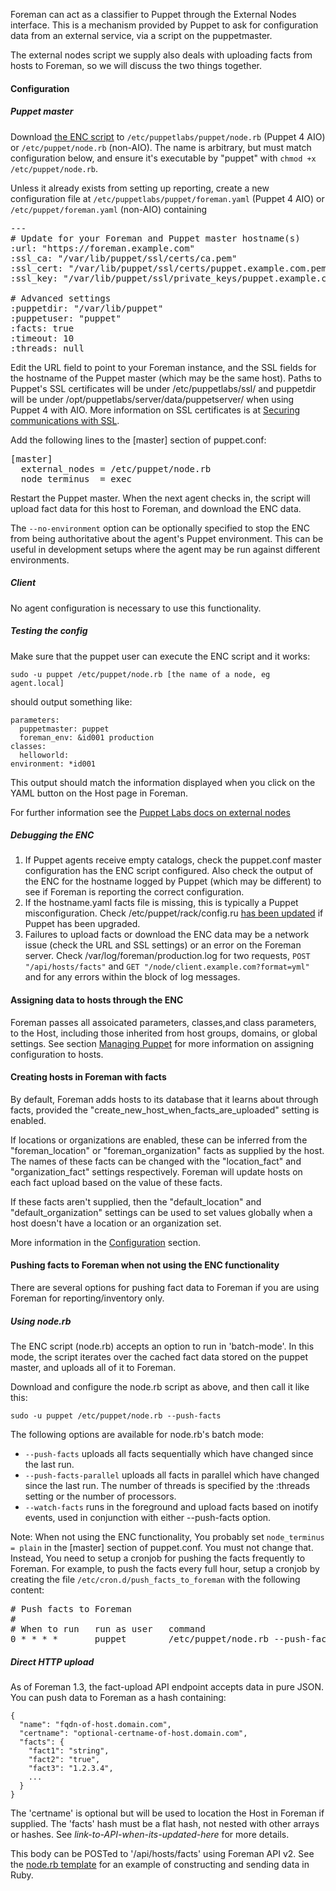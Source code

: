 
Foreman can act as a classifier to Puppet through the External Nodes interface. This is a mechanism provided by Puppet to ask for configuration data from an external service, via a script on the puppetmaster.

The external nodes script we supply also deals with uploading facts from hosts to Foreman, so we will discuss the two things together.

#### Configuration

##### Puppet master

Download [the ENC script](https://raw.githubusercontent.com/theforeman/puppet-foreman/master/files/external_node_v2.rb) to `/etc/puppetlabs/puppet/node.rb` (Puppet 4 AIO) or `/etc/puppet/node.rb` (non-AIO). The name is arbitrary, but must match configuration below, and ensure it's executable by "puppet" with `chmod +x /etc/puppet/node.rb`.

Unless it already exists from setting up reporting, create a new configuration file at `/etc/puppetlabs/puppet/foreman.yaml` (Puppet 4 AIO) or `/etc/puppet/foreman.yaml` (non-AIO) containing

<pre>
---
# Update for your Foreman and Puppet master hostname(s)
:url: "https://foreman.example.com"
:ssl_ca: "/var/lib/puppet/ssl/certs/ca.pem"
:ssl_cert: "/var/lib/puppet/ssl/certs/puppet.example.com.pem"
:ssl_key: "/var/lib/puppet/ssl/private_keys/puppet.example.com.pem"

# Advanced settings
:puppetdir: "/var/lib/puppet"
:puppetuser: "puppet"
:facts: true
:timeout: 10
:threads: null
</pre>

Edit the URL field to point to your Foreman instance, and the SSL fields for the hostname of the Puppet master (which may be the same host). Paths to Puppet's SSL certificates will be under /etc/puppetlabs/ssl/ and puppetdir will be under /opt/puppetlabs/server/data/puppetserver/ when using Puppet 4 with AIO. More information on SSL certificates is at [Securing communications with SSL](/manuals/{{page.version}}/index.html#5.4SecuringCommunicationswithSSL).

Add the following lines to the [master] section of puppet.conf:

<pre>
[master]
  external_nodes = /etc/puppet/node.rb
  node_terminus  = exec
</pre>

Restart the Puppet master. When the next agent checks in, the script will upload
fact data for this host to Foreman, and download the ENC data.

The `--no-environment` option can be optionally specified to stop the ENC from
being authoritative about the agent's Puppet environment.  This can be useful
in development setups where the agent may be run against different
environments.

##### Client

No agent configuration is necessary to use this functionality.

##### Testing the config

Make sure that the puppet user can execute the ENC script and it works:

    sudo -u puppet /etc/puppet/node.rb [the name of a node, eg agent.local]

should output something like:

    parameters:
      puppetmaster: puppet
      foreman_env: &id001 production
    classes:
      helloworld:
    environment: *id001

This output should match the information displayed when you click on the YAML button
on the Host page in Foreman.

For further information see the [Puppet Labs docs on external nodes](http://docs.puppetlabs.com/guides/external_nodes.html)

##### Debugging the ENC

1. If Puppet agents receive empty catalogs, check the puppet.conf master configuration has the ENC script configured.  Also check the output of the ENC for the hostname logged by Puppet (which may be different) to see if Foreman is reporting the correct configuration.
1. If the hostname.yaml facts file is missing, this is typically a Puppet misconfiguration.  Check /etc/puppet/rack/config.ru [has been updated](https://docs.puppetlabs.com/puppet/3/reference/release_notes.html#break-puppet-master-rack-configuration-is-changed) if Puppet has been upgraded.
1. Failures to upload facts or download the ENC data may be a network issue (check the URL and SSL settings) or an error on the Foreman server.  Check /var/log/foreman/production.log for two requests, `POST "/api/hosts/facts"` and `GET "/node/client.example.com?format=yml"` and for any errors within the block of log messages.

#### Assigning data to hosts through the ENC

Foreman passes all assoicated parameters, classes,and class parameters, to the Host,
including those inherited from host groups, domains, or global settings. See section
<a href="manuals/{{page.version}}/index.html#4.2ManagingPuppet">Managing Puppet</a> for
more information on assigning configuration to hosts.

#### Creating hosts in Foreman with facts

By default, Foreman adds hosts to its database that it learns about through facts,
provided the "create_new_host_when_facts_are_uploaded" setting is enabled.

If locations or organizations are enabled, these can be inferred from the
"foreman_location" or "foreman_organization" facts as supplied by the host.  The
names of these facts can be changed with the "location_fact" and
"organization_fact" settings respectively.  Foreman will update hosts on each
fact upload based on the value of these facts.

If these facts aren't supplied, then the "default_location" and
"default_organization" settings can be used to set values globally when a
host doesn't have a location or an organization set.

More information in the [Configuration](/manuals/{{page.version}}/index.html#3.5.2ConfigurationOptions)
section.

#### Pushing facts to Foreman when not using the ENC functionality

There are several options for pushing fact data to Foreman if you are using Foreman
for reporting/inventory only.

##### Using node.rb

The ENC script (node.rb) accepts an option to run in 'batch-mode'. In this mode,
the script iterates over the cached fact data stored on the puppet master, and uploads
all of it to Foreman.

Download and configure the node.rb script as above, and then call it like this:

    sudo -u puppet /etc/puppet/node.rb --push-facts

The following options are available for node.rb's batch mode:

* `--push-facts` uploads all facts sequentially which have changed since the
  last run.
* `--push-facts-parallel` uploads all facts in parallel which have changed since
  the last run.  The number of threads is specified by the :threads setting or
  the number of processors.
* `--watch-facts` runs in the foreground and upload facts based on inotify
  events, used in conjunction with either --push-facts option.

Note: When not using the ENC functionality, You probably set `node_terminus = plain` in the [master] section of puppet.conf. You must not change that. Instead, You need to setup a cronjob for pushing the facts frequently to Foreman. For example, to push the facts every full hour, setup a cronjob by creating the file `/etc/cron.d/push_facts_to_foreman` with the following content:
<pre>
# Push facts to Foreman
#
# When to run   run as user   command
0 * * * *       puppet        /etc/puppet/node.rb --push-facts
</pre>

##### Direct HTTP upload

As of Foreman 1.3, the fact-upload API endpoint accepts data in pure JSON. You can
push data to Foreman as a hash containing:

    {
      "name": "fqdn-of-host.domain.com",
      "certname": "optional-certname-of-host.domain.com",
      "facts": {
        "fact1": "string",
        "fact2": "true",
        "fact3": "1.2.3.4",
        ...
      }
    }

The 'certname' is optional but will be used to location the Host in Foreman if
supplied. The 'facts' hash must be a flat hash, not nested with other arrays or hashes.
See _link-to-API-when-its-updated-here_ for more details.

This body can be POSTed to '/api/hosts/facts' using Foreman API v2. See the
[node.rb template](https://github.com/theforeman/puppet-foreman/blob/master/files/external_node_v2.rb) for an example of constructing and sending data in Ruby.
